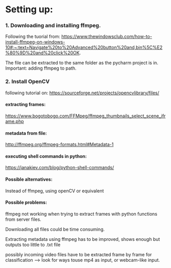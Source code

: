 # Setting up:
### 1. Downloading and installing ffmpeg.
Following the tuorial from:
https://www.thewindowsclub.com/how-to-install-ffmpeg-on-windows-10#:~:text=Navigate%20to%20Advanced%20button%20and,bin%5C%E2%80%9D%20and%20click%20OK.

The file can be extracted to the same folder as the pycharm project is in. Important: adding ffmpeg to path.

### 2. Install OpenCV
following tutorial on: https://sourceforge.net/projects/opencvlibrary/files/


#### extracting frames:
https://www.bogotobogo.com/FFMpeg/ffmpeg_thumbnails_select_scene_iframe.php
#### metadata from file:
http://ffmpeg.org/ffmpeg-formats.html#Metadata-1
#### executing shell commands in python:
https://janakiev.com/blog/python-shell-commands/

#### Possible alternatives:
Instead of ffmpeg, using openCV or equivalent

#### Possible problems:
ffmpeg not working when trying to extract frames with python functions from server files.

Downloading all files could be time consuming.

Extracting metadata using ffmpeg has to be improved, shows enough but 
outputs too little to .txt file

possibly incoming video files have to be extracted frame by frame for classification 
--> look for ways touse mp4 as input, or webcam-like input.

